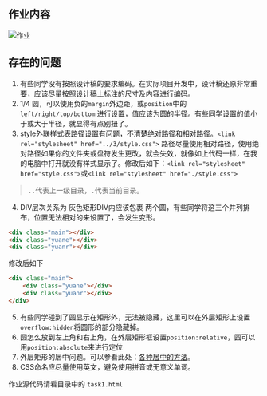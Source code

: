 ## 作业内容

![作业](http://ogmu8h0g3.bkt.clouddn.com/task_1_4_1.png)

## 存在的问题

1. 有些同学没有按照设计稿的要求编码。在实际项目开发中，设计稿还原非常重要，应该尽量按照设计稿上标注的尺寸及内容进行编码。
2. 1/4 圆，可以使用负的`margin`外边距，或`position`中的`left/right/top/bottom` 进行设置，值应该为圆的半径。有些同学设置的值小于或大于半径，就显得有点别扭了。
3. style外联样式表路径设置有问题，不清楚绝对路径和相对路径。```<link rel="stylesheet" href="../3/style.css">```
路径尽量使用相对路径，使用绝对路径如果你的文件夹或盘符发生更改，就会失效，就像如上代码一样，在我的电脑中打开就没有样式显示了。修改后如下：```<link rel="stylesheet" href="style.css">```或```<link rel="stylesheet" href="./style.css">```
> `..`代表上一级目录，`.`代表当前目录。
4. DIV层次关系为 灰色矩形DIV内应该包裹 两个圆，有些同学将这三个并列排布，位置无法相对的来设置了，会发生变形。
```html
<div class="main"></div>
<div class="yuane"></div>
<div class="yuanr"></div>
```
修改后如下
```html
<div class="main">
    <div class="yuane"></div>
    <div class="yuanr"></div>
</div>
```
5. 有些同学碰到了圆显示在矩形外，无法被隐藏，这里可以在外层矩形上设置`overflow:hidden`将圆形的部分隐藏掉。
6. 圆怎么放到左上角和右上角，在外层矩形框设置`position:relative`，圆可以用`position:absolute`来进行定位
7. 外层矩形的居中问题。可以参看此处：[各种居中的方法](https://css-tricks.com/centering-css-complete-guide/)。
8. CSS命名应尽量使用英文，避免使用拼音或无意义单词。


作业源代码请看目录中的 `task1.html`